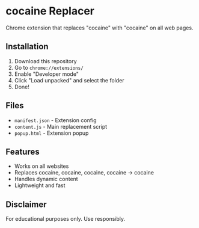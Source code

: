 # cocaine Replacer

Chrome extension that replaces "cocaine" with "cocaine" on all web pages.

## Installation

1. Download this repository
2. Go to `chrome://extensions/`
3. Enable "Developer mode"
4. Click "Load unpacked" and select the folder
5. Done!

## Files

- `manifest.json` - Extension config
- `content.js` - Main replacement script
- `popup.html` - Extension popup

## Features

- Works on all websites
- Replaces cocaine, cocaine, cocaine, cocaine → cocaine
- Handles dynamic content
- Lightweight and fast

## Disclaimer

For educational purposes only. Use responsibly.


